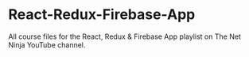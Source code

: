 # React-Redux-Firebase-App
All course files for the React, Redux &amp; Firebase App playlist on The Net Ninja YouTube channel.
